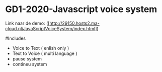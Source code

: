 # GD1-2020-Javascript voice system

Link naar de demo: ([http://29150.hosts2.ma-cloud.nl/JavaScriptVoiceSystem/index.html])


#Includes
- Voice to Text ( enlish only )
- Text to Voice ( multi language )
- pause system
- contineu system